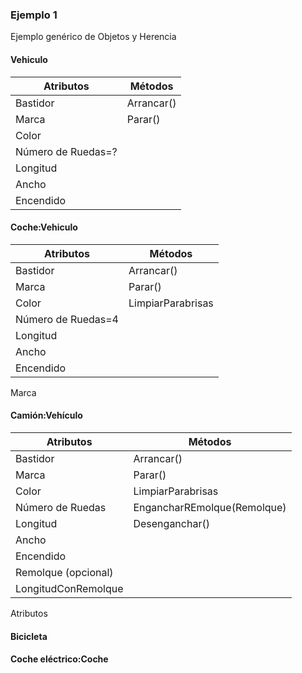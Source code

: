 ### Ejemplo 1
Ejemplo genérico de Objetos y Herencia
#### Vehiculo
|Atributos|Métodos|
|---------|-----------|
|Bastidor|Arrancar()|
|Marca|Parar()|
|Color||
|Número de Ruedas=?||
|Longitud||
|Ancho||
|Encendido||

#### Coche:Vehiculo
|Atributos|Métodos|
|---------|-----------|
|Bastidor|Arrancar()|
|Marca|Parar()|
|Color|LimpiarParabrisas|
|Número de Ruedas=4||
|Longitud||
|Ancho||
|Encendido||
Marca




#### Camión:Vehículo
|Atributos|Métodos|
|---------|-----------|
|Bastidor|Arrancar()|
|Marca|Parar()|
|Color|LimpiarParabrisas|
|Número de Ruedas|EngancharREmolque(Remolque)|
|Longitud|Desenganchar()|
|Ancho||
|Encendido||
|Remolque (opcional)||
|LongitudConRemolque||
Atributos

#### Bicicleta
#### Coche eléctrico:Coche
